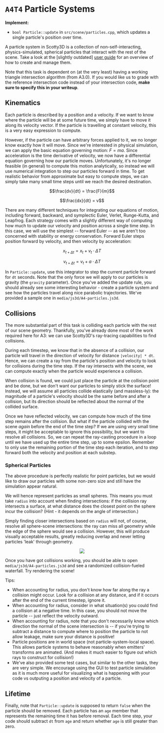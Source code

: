 # `A4T4` Particle Systems

**Implement:**
- `bool Particle::update` in `src/scene/particles.cpp`, which updates a single particle's position over time.

A particle system in Scotty3D is a collection of non-self-interacting, physics-simulated, spherical particles that interact with the rest of the scene. Take a look at the [slightly outdated] [user guide](https://cmu-graphics.github.io/Scotty3D-docs/guide/simulate_mode/) for an overview of how to create and manage them. 

Note that this task is dependent on (at the very least) having a working triangle intersection algorithm (from A3.0). If you would like us to grade with the reference intersection code instead of your intersection code, **make sure to specify this in your writeup**.

## Kinematics 

Each particle is described by a position and a velocity. If we want to know where the particle will be at some future time, we simply have to move it along its velocity vector. If the particle is travelling at constant velocity, this is a very easy expression to compute. 

However, if the particle can have arbitrary forces applied to it, we no longer know exactly how it will move. Since we're interested in physical simulation, we can apply the basic equation governing motion: $F = ma$. Since acceleration is the time derivative of velocity, we now have a differential equation governing how our particle moves. Unfortunately, it's no longer feasible (in general) to compute this motion analytically, so instead we will use numerical integration to step our particles forward in time. To get realistic behavior from approximate but easy to compute steps, we can simply take many small time steps until we reach the desired destination.

$$\frac{dv}{dt} = \frac{F}{m}$$

$$\frac{dx}{dt} = v$$

There are many different techniques for integrating our equations of motion, including forward, backward, and symplectic Euler, Verlet, Runge-Kutta, and Leapfrog. Each strategy comes with a slightly different way of computing how much to update our velocity and position across a single time step. In this case, we will use the simplest -- forward Euler -- as we aren't too concerned with stability or energy conservation. Forward Euler steps position forward by velocity, and then velocity by acceleration:

$$x_{t+\Delta t} = x_t + v_t \cdot \Delta T$$

$$v_{t+\Delta t} = v_t + a \cdot \Delta T$$

In `Particle::update`, use this integrator to step the current particle forward for `dt` seconds. Note that the only force we will apply to our particles is gravity (the `gravity` parameter). Once you've added the update rule, you should already see some interesting behavior - create a particle system and see how the particles travel along nice parabolic trajectories. We've provided a sample one in `media/js3d/A4-particles.js3d`.

## Collisions

The more substantial part of this task is colliding each particle with the rest of our scene geometry. Thankfully, you've already done most of the work required here for A3: we can use Scotty3D's ray-tracing capabilities to find collisions. 

During each timestep, we know that in the absence of a collision, our particle will travel in the direction of velocity for distance `|velocity| * dt`. Hence, we can create a ray from the particle's position and velocity to look for collisions during the time step. If the ray intersects with the scene, we can compute exactly when the particle would experience a collision. 

When collision is found, we could just place the particle at the collision point and be done, but we don't want our particles to simply stick the surface! Instead, we will assume all particles collide elastically (and massless-ly): the magnitude of a particle's velocity should be the same before and after a collision, but its direction should be reflected about the normal of the collided surface. 

Once we have reflected velocity, we can compute how much of the time step remains after the collision. But what if the particle collided with the scene _again_ before the end of the time step? If we are using very small time steps, it might be acceptable to ignore this possibility, but we want to resolve all collisions. So, we can repeat the ray-casting procedure in a loop until we have used up the entire time step, up to some epsilon. Remember to only use the remaining portion of the time step each iteration, and to step forward both the velocity and position at each substep.

### Spherical Particles

The above procedure is perfectly realistic for point particles, but we would like to draw our particles with some non-zero size and still have the simulation appear natural. 

We will hence represent particles as small spheres. This means you must take `radius` into account when finding intersections: if the collision ray intersects a surface, at what distance does the closest point on the sphere incur the collision? (Hint - it depends on the angle of intersection.)

Simply finding closer intersections based on `radius` will not, of course, resolve all sphere-scene intersections: the ray can miss all geometry while the edge of the sphere would see a collision. However, this will produce visually acceptable results, greatly reducing overlap and never letting particles 'leak' through geometry. 

<p align="center">
    <img src="T4/collision.png">
</p>

Once you have got collisions working, you should be able to open `media/js3d/A4-particles.js3d` and see a randomized collision-fueled waterfall. Try rendering the scene!

Tips:
- When accounting for radius, you don't know how far along the ray a collision might occur. Look for a collision at any distance, and if it occurs after the end of the current timestep, ignore it.
- When accounting for radius, consider in what situation(s) you could find a collision at a negative time. In this case, you should not move the particle -- just reflect the velocity outward.
- When accounting for radius, note that you don't necessarily know which direction the normal of the scene intersection is -- if you're trying to subtract a distance to compute where to position the particle to not allow leakage, make sure your distance is positive!
- Particle positions are in world space (not particle-system-local space). This allows particle systems to behave reasonably when emitters' transforms are animated. (And makes it much easier to figure out which rays to construct for collision!)
- We've also provided some test cases, but similar to the other tasks, they are very simple. We encourage using the GUI to test particle simulation as it is much more useful for visualizing what is happening with your code vs outputing a position and velocity of a particle.

## Lifetime

Finally, note that `Particle::update` is supposed to return `false` when the particle should be removed.
Each particle has an `age` member that represents the remaining time it has before removal. Each time step, your code should subtract `dt` from `age` and return whether `age` is still greater than zero. 

